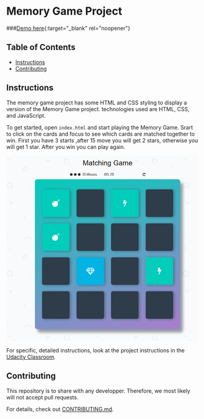 # Memory Game Project 
###[Demo here](https://hajar-omar.github.io/Memory-Game/index.html){:target="_blank" rel="noopener"}

## Table of Contents

* [Instructions](#instructions)
* [Contributing](#contributing)

## Instructions

The memory game project has some HTML and CSS styling to display a version of the Memory Game project. technologies used are HTML, CSS, and JavaScript.

To get started, open `index.html` and start playing the Memory Game.
Srart to click on the cards and focus to see which cards are matched together to win.
First you have 3 starts ,after 15 move you will get 2 stars, otherwise you will get 1 star.
After you win you can play again.

![Memory game](/img/memory.PNG "Memory game")

For specific, detailed instructions, look at the project instructions in the [Udacity Classroom](https://classroom.udacity.com/me).

## Contributing

This repository is to share with any developper. Therefore, we most likely will not accept pull requests.

For details, check out [CONTRIBUTING.md](CONTRIBUTING.md).
